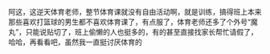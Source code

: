阿这，这逆天体育老师，整节体育课就没有自由活动啊，就是训练，搞得班上本来那些喜欢打篮球的男生都不喜欢体育课了，有点服了，体育老师还多了个外号“魔丸”，只能说贴切了，班上偷懒的人也挺多的，有的甚至直接找家长帮忙请假了，哈哈，再看看吧，虽然我一直挺讨厌体育的